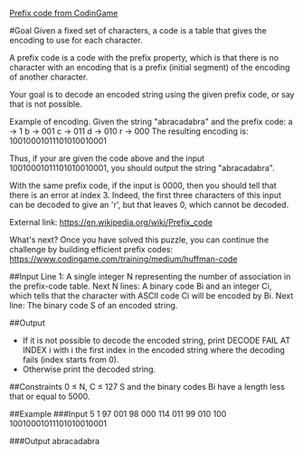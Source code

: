 [Prefix code from CodinGame](https://www.codingame.com/training/easy/prefix-code/)

#Goal
Given a fixed set of characters, a code is a table that gives the encoding to use for each character.

A prefix code is a code with the prefix property, which is that there is no character with an encoding that is a prefix (initial segment) of the encoding of another character.


Your goal is to decode an encoded string using the given prefix code, or say that is not possible.

Example of encoding.
Given the string "abracadabra" and the prefix code:
a -> 1
b -> 001
c -> 011
d -> 010
r -> 000
The resulting encoding is: 10010001011101010010001

Thus, if your are given the code above and the input 10010001011101010010001, you should output the string "abracadabra".

With the same prefix code, if the input is 0000, then you should tell that there is an error at index 3. Indeed, the first three characters of this input can be decoded to give an 'r', but that leaves 0, which cannot be decoded.


External link:
https://en.wikipedia.org/wiki/Prefix_code


What's next?
Once you have solved this puzzle, you can continue the challenge by building efficient prefix codes:
https://www.codingame.com/training/medium/huffman-code

##Input
Line 1: A single integer N representing the number of association in the prefix-code table.
Next N lines: A binary code Bi and an integer Ci, which tells that the character with ASCII code Ci will be encoded by Bi.
Next line: The binary code S of an encoded string.

##Output
- If it is not possible to decode the encoded string, print DECODE FAIL AT INDEX i with i the first index in the encoded string where the decoding fails (index starts from 0).
- Otherwise print the decoded string.

##Constraints
0 ≤ N, C ≤ 127
S and the binary codes Bi have a length less that or equal to 5000.

##Example
###Input
5
1 97
001 98
000 114
011 99
010 100
10010001011101010010001

###Output
abracadabra